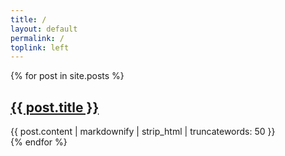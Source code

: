 ```yaml
---
title: /
layout: default
permalink: /
toplink: left
---
```


{% for post in site.posts %}
  <article>
    <h2>
      <a href="{{ post.url }}">
        {{ post.title }}
      </a>
    </h2>
    {{ post.content | markdownify | strip_html | truncatewords: 50 }}
  </article>
{% endfor %}
